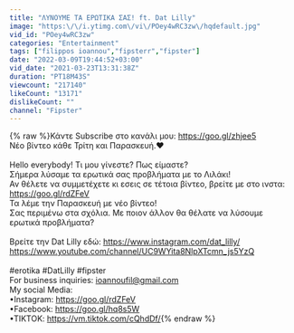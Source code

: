 ```yaml
---
title: "ΛΥΝΟΥΜΕ ΤΑ ΕΡΩΤΙΚΑ ΣΑΣ! ft. Dat Lilly"
image: "https:\/\/i.ytimg.com\/vi\/POey4wRC3zw\/hqdefault.jpg"
vid_id: "POey4wRC3zw"
categories: "Entertainment"
tags: ["filippos ioannou","fipsterr","fipster"]
date: "2022-03-09T19:44:52+03:00"
vid_date: "2021-03-23T13:31:38Z"
duration: "PT18M43S"
viewcount: "217140"
likeCount: "13171"
dislikeCount: ""
channel: "Fipster"
---
```

{% raw %}Κάντε Subscribe στο κανάλι μου: <a rel="nofollow" target="blank" href="https://goo.gl/zhjee5">https://goo.gl/zhjee5</a>  <br />Νέο βίντεο κάθε Τρίτη και Παρασκευή.❤️<br /><br />Hello everybody! Τι μου γίνεστε? Πως είμαστε?<br />Σήμερα λύσαμε τα ερωτικά σας προβλήματα με το Λιλάκι! <br />Αν θέλετε να συμμετέχετε κι εσεις σε τέτοια βίντεο, βρείτε με στο ινστα: <br /><a rel="nofollow" target="blank" href="https://goo.gl/rdZFeV">https://goo.gl/rdZFeV</a><br />Τα λέμε την Παρασκευή με νέο βίντεο! <br />Σας περιμένω στα σχόλια. Με ποιον άλλον θα θέλατε να λύσουμε ερωτικά προβλήματα?<br /><br />Βρείτε την Dat Lilly εδώ: <a rel="nofollow" target="blank" href="https://www.instagram.com/dat_lilly/">https://www.instagram.com/dat_lilly/</a><br /><a rel="nofollow" target="blank" href="https://www.youtube.com/channel/UC9WYita8NlpXTcmn_js5YzQ">https://www.youtube.com/channel/UC9WYita8NlpXTcmn_js5YzQ</a><br /><br />#erotika #DatLilly #fipster <br />For business inquiries: ioannoufil@gmail.com<br />My social Media:<br />•Instagram: <a rel="nofollow" target="blank" href="https://goo.gl/rdZFeV">https://goo.gl/rdZFeV</a><br />•Facebook: <a rel="nofollow" target="blank" href="https://goo.gl/hq8s5W">https://goo.gl/hq8s5W</a> <br />•TIKTOK: <a rel="nofollow" target="blank" href="https://vm.tiktok.com/cQhdDf/">https://vm.tiktok.com/cQhdDf/</a>{% endraw %}
